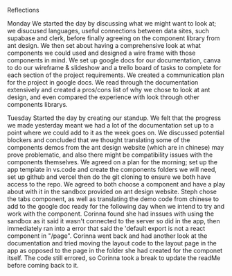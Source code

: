 Reflections

Monday
We started the day by discussing what we might want to look at; we disucused languages, useful connections between data sites, such supabase and clerk, before finally agreeing on the component library from ant design. We then set about having a comprehensive look at what components we could used and designed a wire frame with those components in mind. We set up google docs for our documentation, canva to do our wireframe & slideshow and a trello board of tasks to complete for each section of the project requirements.
We created a communication plan for the project in google docs. We read through the documentation extensively and created a pros/cons list of why we chose to look at ant design, and even compared the experience with look through other components librarys.

Tuesday
Started the day by creating our standup. We felt that the progress we made yesterday meant we had a lot of the documentation set up to a point where we could add to it as the week goes on. We discussed potential blockers and concluded that we thought translating some of the components demos from the ant design website (which are in chinese) may prove problematic, and also there might be compatibility issues with the components themselves. We agreed on a plan for the morning; set up the app template in vs.code and create the components folders we will need, set up github and vercel then do the git cloning to ensure we both have access to the repo. We agreed to both choose a component and have a play about with it in the sandbox provided on ant design website. Steph chose the tabs component, as well as translating the demo code from chinese to add to the google doc ready for the following day when we intend to try and work with the component. Corinna found she had inssues with using the sandbox as it said it wasn't connected to the server so did in the app, then immediately ran into a error that said the 'default export is not a react component in "/page". Corinna went back and had another look at the documentation and tried moving the layout code to the layout page in the app as opposed to the page in the folder she had created for the componet itself. The code still errored, so Corinna took a break to update the readMe before coming back to it.

